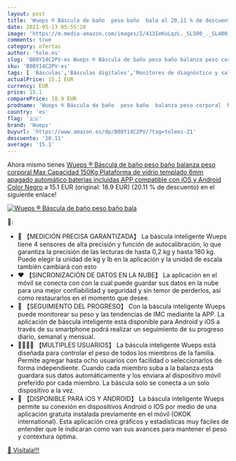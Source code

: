 ```yaml
---
layout: post
title: 'Wueps ® Báscula de baño  peso baño  bala al 20.11 % de descuento'
date: 2021-05-13 05:55:20
image: 'https://m.media-amazon.com/images/I/413IeKuLqzL._SL500_._SL400_.jpg'
comments: true
category: ofertas
author: 'tole.es'
slug: 'B08Y14C2PV-es Wueps ® Báscula de baño peso baño balanza peso corporal...'
sku: 'B08Y14C2PV-es'
tags: [ 'Básculas','Básculas digitales','Monitores de diagnóstico y salud','Salud y cuidado personal','Suministros y equipamiento médico','android','wueps', ]
actualPrice: 15.1 EUR
currency: EUR
price: 15.1
comparePrice: 18.9 EUR
prodname: 'Wueps ® Báscula de baño  peso baño  balanza peso corporal  Max Capacidad 150Kg  Plataforma de vidrio templado 6mm  apagado automático  baterías incluidas  APP compatible con iOS y Android Color Negro'
country: 'es'
flag: '🇪🇸'
brand: 'Wueps'
buyurl: 'https://www.amazon.es/dp/B08Y14C2PV/?tag=tolees-21'
descuento: '20.11'
average: '15.1'
---
```


Ahora mismo tienes [Wueps ® Báscula de baño  peso baño  balanza peso corporal  Max Capacidad 150Kg  Plataforma de vidrio templado 6mm  apagado automático  baterías incluidas  APP compatible con iOS y Android Color Negro](https://www.amazon.es/dp/B08Y14C2PV/?tag=tolees-21) a 15.1 EUR (original: 18.9 EUR) (20.11 %  de descuento) en el siguiente enlace!

[![Wueps ® Báscula de baño  peso baño  bala](https://m.media-amazon.com/images/I/413IeKuLqzL._SL500_._SL400_.jpg)](https://www.amazon.es/dp/B08Y14C2PV/?tag=tolees-21)

🔎:

- 👣 【MEDICIÓN PRECISA GARANTIZADA】 La báscula inteligente Wueps tiene 4 sensores de alta precisión y función de autocalibración, lo que garantiza la precisión de las lecturas de hasta 0,2 kg y hasta 180 kg. Puede elegir la unidad de kg y lb en la aplicación y la unidad de escala también cambiará con esto
- ❤️ 【SINCRONIZACIÓN DE DATOS EN LA NUBE】 La aplicación en el móvil se conecta con con la cual puede guardar sus datos en la nube para una mejor confiabilidad y seguridad y sin temor de perderlos, así como restaurarlos en el momento que desee.
- 🧠 【SEGUIMIENTO DEL PROGRESO】 Con la báscula inteligente Wueps puede monitorear su peso y las tendencias de IMC mediante la APP. La aplicación de báscula inteligente esta disponible para Android y iOS a través de su smartphone podrá realizar un seguimiento de su progreso diario, semanal y mensual.
- 👨‍👩‍👧‍👦 【MULTIPLES USUARIOS】 La báscula inteligente Wueps está diseñada para controlar el peso de todos los miembros de la familia. Permite agregar hasta ocho usuarios con facilidad o seleccionarlos de forma independiente. Cuando cada miembro suba a la balanza esta guardara sus datos automáticamente y los enviara al dispositivo móvil preferido por cada miembro. La báscula solo se conecta a un solo dispositivo a la vez.
- 📲 【DISPONIBLE PARA iOS Y ANDROID】 La báscula inteligente Wueps permite su conexión en dispositivos Android o IOS por medio de una aplicación gratuita instalada previamente en el móvil (OKOK international). Esta aplicación crea gráficos y estadísticas muy fáciles de entender que le indicaran como van sus avances para mantener el peso y contextura óptima.

[🛒 Visítala!!!](https://www.amazon.es/dp/B08Y14C2PV/?tag=tolees-21)
